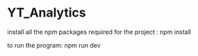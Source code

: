 # YT_Analytics

install all the npm packages required for the project : 
npm install

to run the program:
npm run dev
